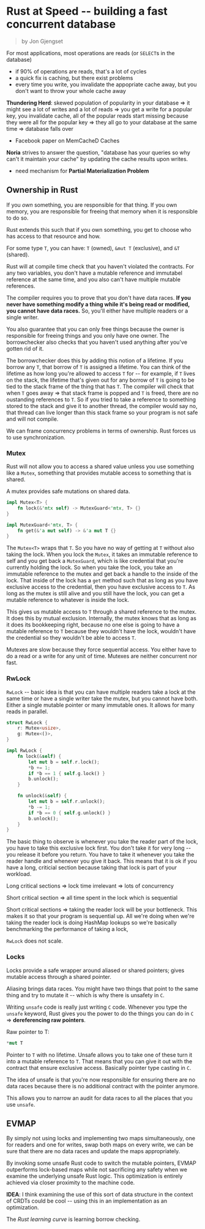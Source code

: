 # Rust at Speed -- building a fast concurrent database
> by Jon Gjengset

For most applications, most operations are reads (or `SELECT`s in the database)
* if 90% of operations are reads, that's a lot of cycles
* a quick fix is caching, but there exist problems
* every time you write, you invalidate the appopriate cache away, but you don't want to throw your whole cache away

**Thundering Herd**: skewed population of popularity in your database => it might see a lot of writes and a lot of reads => you get a write for a popular key, you invalidate cache, all of the popular reads start missing because they were all for the popular key => they all go to your database at the same time => database falls over

* Facebook paper on MemCacheD Caches

**Noria** strives to answer the question, "database has your queries so why can't it maintain your cache" by updating the cache results upon writes.

* need mechanism for **Partial Materialization Problem**

## Ownership in Rust

If you *own* something, you are responsible for that thing. If you own memory, you are responsible for freeing that memory when it is responsible to do so.

Rust extends this such that if you own something, you get to choose who has access to that resource and how.

For some type `T`, you can have: `T` (owned), `&mut T` (exclusive), and `&T` (shared).

Rust will at compile time check that you haven't violated the contracts. For any two variables, you don't have a mutable reference and immutabel reference at the same time, and you also can't have multiple mutable references.

The compiler requires you to prove that you don't have data races. **If you never have something modify a thing while it's being read or modified, you cannot have data races.** So, you'll either have multiple readers or a single writer.

You also guarantee that you can only free things because the owner is responsible for freeing things and you only have one owner. The borrowchecker also checks that you haven't used anything after you've gotten rid of it.

The borrowchecker does this by adding this notion of a lifetime. If you borrow any `T`, that borrow of `T` is assigned a lifetime. You can think of the lifetime as how long you're allowed to access `T` for -- for example, if `T` lives on the stack, the lifetime that's given out for any borrow of `T` is going to be tied to the stack frame of the thing that has `T`. The compiler will check that when `T` goes away => that stack frame is popped and `T` is freed, there are no oustanding references to `T`. So if you tried to take a reference to something stored to the stack and give it to another thread, the compiler would say no, that thread can live longer than this stack frame so your program is not safe and will not compile.

We can frame concurrency problems in terms of ownership. Rust forces us to use synchronization.

### Mutex

Rust will not allow you to access a shared value unless you use something like a `Mutex`, something that provides mutable access to something that is shared.

A mutex provides safe mutations on shared data.

```rust
impl Mutex<T> {
    fn lock(&'mtx self) -> MutexGuard<'mtx, T> {}
}

impl MutexGuard<'mtx, T> {
    fn get(&'a mut self) -> &'a mut T {}
}
```

The `Mutex<T>` wraps that `T`. So you have no way of getting at `T` without also taking the lock. When you lock the `Mutex`, it takes an immutable reference to self and you get back a `MutexGuard`, which is like credential that you're currently holding the lock. So when you take the lock, you take an immutable reference to the mutex and get back a handle to the inside of the lock. That inside of the lock has a `get` method such that as long as you have exclusive access to the credential, then you have exclusive access to `T`. As long as the mutex is still alive and you still have the lock, you can get a mutable reference to whatever is inside the lock. 

This gives us mutable access to `T` through a shared reference to the mutex. It does this by mutual exclusion. Internally, the mutex knows that as long as it does its bookkeeping right, because no one else is going to have a mutable reference to `T` because they wouldn't have the lock, wouldn't have the credential so they wouldn't be able to access `T`.

Mutexes are slow because they force sequential access. You either have to do a read or a write for any unit of time. Mutexes are neither concurrent nor fast.

### RwLock

`RwLock` -- basic idea is that you can have multiple readers take a lock at the same time or have a single writer take the mutex, but you cannot have both. Either a single mutable pointer or many immutable ones. It allows for many reads in parallel. 

```rust
struct RwLock {
    r: Mutex<usize>,
    g: Mutex<()>,
}

impl RwLock {
    fn lock(&self) {
        let mut b = self.r.lock();
        *b += 1;
        if *b == 1 { self.g.lock() }
        b.unlock();
    }

    fn unlock(&self) {
        let mut b = self.r.unlock();
        *b -= 1;
        if *b == 0 { self.g.unlock() }
        b.unlock();
    }
}
```

The basic thing to observe is whenever you take the reader part of the lock, you have to take this exclusive lock first. You don't take it for very long -- you release it before you return. You have to take it whenever you take the reader handle and whenever you give it back. This means that it is ok if you have a long, criticial section because taking that lock is part of your workload.

Long critical sections => lock time irrelevant => lots of concurrency

Short critical section => all time spent in the lock which is sequential

Short critical sections => taking the reader lock will be your bottleneck. This makes it so that your program is sequential up. All we're doing when we're taking the reader lock is doing HashMap lookups so we're basically benchmarking the performance of taking a lock,

`RwLock` does not scale.

### Locks

Locks provide a safe wrapper around aliased or shared pointers; gives mutable access through a shared pointer.

Aliasing brings data races. You might have two things that point to the same thing and try to mutate it -- which is why there is unsafety in `C`.

Writing `unsafe` code is really just writing `C` code. Whenever you type the `unsafe` keyword, Rust gives you the power to do the things you can do in `C` => **dereferencing raw pointers**.

Raw pointer to T:
```rust
*mut T
```
Pointer to `T` with no lifetime. Unsafe allows you to take one of these turn it into a mutable reference to `T`. That means that you can give it out with the contract that ensure exclusive access. Basically pointer type casting in `C`.

The idea of unsafe is that you're now responsible for ensuring there are no data races because there is no additional contract with the pointer anymore.

This allows you to narrow an audit for data races to all the places that you use `unsafe`.

## EVMAP

By simply not using locks and implementing two maps simultaneously, one for readers and one for writes, swap both maps on every write, we can be sure that there are no data races and update the maps appropriately.

By invoking some unsafe Rust code to switch the mutable pointers, EVMAP outperforms lock-based maps while not sacrificing any safety when we examine the underlying unsafe Rust logic. This optimization is entirely achieved via closer proximity to the machine code. 

**IDEA**: I think examining the use of this sort of data structure in the context of CRDTs could be cool -- using this in an implementation as an optimization. 

The *Rust learning curve* is learning borrow checking.
